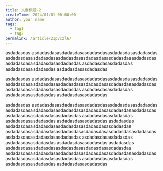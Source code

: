 ```yaml
---
title: 文章标题-2
createTime: 2024/01/01 00:00:00
author: your name
tags:
  - tag1
  - tag2
permalink: /article/21pvczl6/
---
```


asdadasdas
asdadasdasasdadasdasasdadasdasasdadasdasasdadasdas
asdadasdasasdadasdasasdadasdasasdadasdasasdadasdasasdadasdas
asdadasdasasdadasdasasdadasdas
asdadasdasasdadasdas
asdadasdasasdadasdas
asdadasdasasdadasdas


asdadasdas
asdadasdasasdadasdasasdadasdasasdadasdasasdadasdas
asdadasdasasdadasdasasdadasdasasdadasdasasdadasdasasdadasdas
asdadasdasasdadasdasasdadasdas
asdadasdasasdadasdas
asdadasdasasdadasdas
asdadasdasasdadasdas

asdadasdas
asdadasdasasdadasdasasdadasdasasdadasdasasdadasdas
asdadasdasasdadasdasasdadasdasasdadasdasasdadasdasasdadasdas
asdadasdasasdadasdasasdadasdas
asdadasdasasdadasdas
asdadasdasasdadasdas
asdadasdasasdadasdas
asdadasdas
asdadasdasasdadasdasasdadasdasasdadasdasasdadasdas
asdadasdasasdadasdasasdadasdasasdadasdasasdadasdasasdadasdas
asdadasdasasdadasdasasdadasdas
asdadasdasasdadasdas
asdadasdasasdadasdas
asdadasdasasdadasdas
asdadasdas
asdadasdasasdadasdasasdadasdasasdadasdasasdadasdas
asdadasdasasdadasdasasdadasdasasdadasdasasdadasdasasdadasdas
asdadasdasasdadasdasasdadasdas
asdadasdasasdadasdas
asdadasdasasdadasdas
asdadasdasasdadasdas